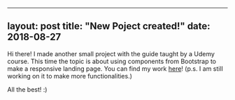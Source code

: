
---
layout: post
title: "New Poject created!"
date: 2018-08-27
---
Hi there! I made another small project with the guide taught by a Udemy course.
This time the topic is about using components from Bootstrap to make a responsive landing page.
You can find my work [here](https://andyyang84.github.io/projects/Technical_landing_project/index.html)!
(p.s. I am still working on it to make more functionalities.)

All the best! :)
